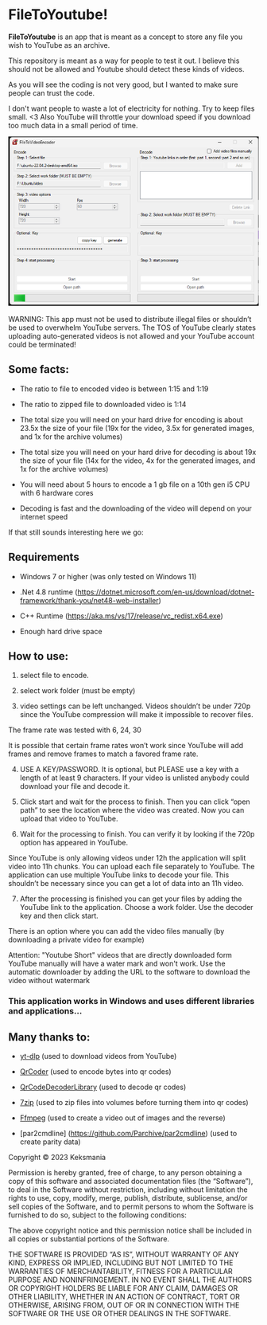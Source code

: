 # FileToYoutube!

**FileToYoutube** is an app that is meant as a concept to store any file you wish to YouTube as an archive.

  

This repository is meant as a way for people to test it out. I believe this should not be allowed and Youtube should detect these kinds of videos.

As you will see the coding is not very good, but I wanted to make sure people can trust the code.

I don't want people to waste a lot of electricity for nothing.  Try to keep files small. <3  Also YouTube will throttle your download speed if you download too much data in a small period of time.

![encoding ubuntu 22.04](https://github.com/Keksmania/FileToYoutube/blob/d191b0677aaac9baeb045b76ff12b334729fe81a/FileToYoutube/ImageReadme.png?raw=true)  

WARNING: This app must not be used to distribute illegal files or shouldn’t be used to overwhelm YouTube servers. The TOS of YouTube clearly states uploading auto-generated videos is not allowed and your YouTube account could be terminated!

  

## Some facts:

- The ratio to file to encoded video is between 1:15 and 1:19

- The ratio to zipped file to downloaded video is 1:14

- The total size you will need on your hard drive for encoding is about 23.5x the size of your file (19x for the video, 3.5x for generated images, and 1x for the archive volumes)

- The total size you will need on your hard drive for decoding is about 19x the size of your file (14x for the video, 4x for the generated images, and 1x for the archive volumes)
  
- You will need about 5 hours to encode a 1 gb file on a 10th gen i5 CPU with 6 hardware cores

- Decoding is fast and the downloading of the video will depend on your internet speed



If that still sounds interesting here we go:

## Requirements

- Windows 7 or higher (was only tested on Windows 11)

- .Net 4.8 runtime (https://dotnet.microsoft.com/en-us/download/dotnet-framework/thank-you/net48-web-installer)

- C++ Runtime (https://aka.ms/vs/17/release/vc_redist.x64.exe)

- Enough hard drive space


## How to use:

  

1. select file to encode.

  

2. select work folder (must be empty)

  

3. video settings can be left unchanged. Videos shouldn’t be under 720p since the YouTube compression will make it impossible to recover files. 
  
The frame rate was tested with 6, 24, 30

It is possible that certain frame rates won’t work since YouTube will add frames and remove frames to match a favored frame rate.

  

4. USE A KEY/PASSWORD. It is optional, but PLEASE use a key with a length of at least 9 characters. If your video is unlisted anybody could download your file and decode it.

  

5. Click start and wait for the process to finish. Then you can click “open path” to see the location where the video was created. Now you can upload that video to YouTube.

  

6. Wait for the processing to finish. You can verify it by looking if the 720p option has appeared in YouTube.

  

Since YouTube is only allowing videos under 12h the application will split video into 11h chunks. You can upload each file separately to YouTube. The application can use multiple YouTube links to decode your file. This shouldn’t be necessary since you can get a lot of data into an 11h video.

  

7. After the processing is finished you can get your files by adding the YouTube link to the application. Choose a work folder. Use the decoder key and then click start.

  

There is an option where you can add the video files manually (by downloading a private video for example)

Attention: "Youtube Short" videos that are directly downloaded form YouTube manually will have a water mark and won't work. Use the automatic downloader by adding the URL to the software to download the video without watermark

  

 

### This application works in Windows and uses different libraries and applications…

## Many thanks to:

  

- [yt-dlp](https://github.com/yt-dlp/yt-dlp) (used to download videos from YouTube)

- [QrCoder](https://github.com/codebude/QRCoder) (used to encode bytes into qr codes)

- [QrCodeDecoderLibrary](https://github.com/Uzi-Granot/QRCode) (used to decode qr codes)

- [7zip](https://github.com/mcmilk/7-Zip) (used to zip files into volumes before turning them into qr codes)

- [Ffmpeg](https://github.com/FFmpeg/FFmpeg) (used to create a video out of images and the reverse)

- [par2cmdline] (https://github.com/Parchive/par2cmdline) (used to create parity data)

  


Copyright © 2023 Keksmania

Permission is hereby granted, free of charge, to any person obtaining a copy of this software and associated documentation files (the “Software”), to deal in the Software without restriction, including without limitation the rights to use, copy, modify, merge, publish, distribute, sublicense, and/or sell copies of the Software, and to permit persons to whom the Software is furnished to do so, subject to the following conditions:

The above copyright notice and this permission notice shall be included in all copies or substantial portions of the Software.

THE SOFTWARE IS PROVIDED “AS IS”, WITHOUT WARRANTY OF ANY KIND, EXPRESS OR IMPLIED, INCLUDING BUT NOT LIMITED TO THE WARRANTIES OF MERCHANTABILITY, FITNESS FOR A PARTICULAR PURPOSE AND NONINFRINGEMENT. IN NO EVENT SHALL THE AUTHORS OR COPYRIGHT HOLDERS BE LIABLE FOR ANY CLAIM, DAMAGES OR OTHER LIABILITY, WHETHER IN AN ACTION OF CONTRACT, TORT OR OTHERWISE, ARISING FROM, OUT OF OR IN CONNECTION WITH THE SOFTWARE OR THE USE OR OTHER DEALINGS IN THE SOFTWARE.
